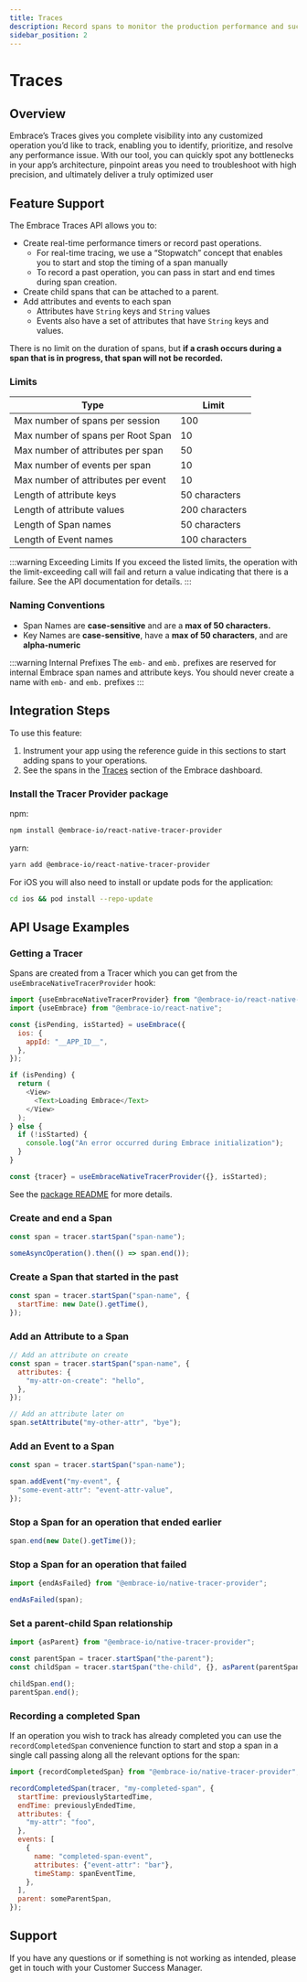 ```yaml
---
title: Traces
description: Record spans to monitor the production performance and success rates of operations within your mobile app.
sidebar_position: 2
---
```


# Traces

## Overview

Embrace’s Traces gives you complete visibility into any customized operation you’d like to track, enabling you to identify, prioritize, and resolve any performance issue. With our tool, you can quickly spot any bottlenecks in your app’s architecture, pinpoint areas you need to troubleshoot with high precision, and ultimately deliver a truly optimized user

## Feature Support

The Embrace Traces API allows you to:

- Create real-time performance timers or record past operations.
  - For real-time tracing, we use a “Stopwatch” concept that enables you to start and stop the timing of a span manually
  - To record a past operation, you can pass in start and end times during span creation.
- Create child spans that can be attached to a parent.
- Add attributes and events to each span
  - Attributes have `String` keys and `String` values
  - Events also have a set of attributes that have `String` keys and values.

There is no limit on the duration of spans, but **if a crash occurs during a span that is in progress, that span will not be recorded.**

### Limits

| Type                               | Limit          |
| ---------------------------------- | -------------- |
| Max number of spans per session    | 100            |
| Max number of spans per Root Span  | 10             |
| Max number of attributes per span  | 50             |
| Max number of events per span      | 10             |
| Max number of attributes per event | 10             |
| Length of attribute keys           | 50 characters  |
| Length of attribute values         | 200 characters |
| Length of Span names               | 50 characters  |
| Length of Event names              | 100 characters |

:::warning Exceeding Limits
If you exceed the listed limits, the operation with the limit-exceeding call will fail and return a value indicating that there is a failure. See the API documentation for details.
:::

### Naming Conventions

- Span Names are **case-sensitive** and are a **max of 50 characters.**
- Key Names are **case-sensitive**, have a **max of 50 characters**, and are **alpha-numeric**

:::warning Internal Prefixes
The `emb-` and `emb.` prefixes are reserved for internal Embrace span names and attribute keys. You should never create a name with `emb-` and `emb.` prefixes
:::

## Integration Steps

To use this feature:

1. Instrument your app using the reference guide in this sections to start adding spans to your operations.
2. See the spans in the [Traces](/product/traces/index.md) section of the Embrace dashboard.

### Install the Tracer Provider package

npm:

```sh
npm install @embrace-io/react-native-tracer-provider
```

yarn:

```sh
yarn add @embrace-io/react-native-tracer-provider
```

For iOS you will also need to install or update pods for the application:

```sh
cd ios && pod install --repo-update
```

## API Usage Examples

### Getting a Tracer

Spans are created from a Tracer which you can get from the `useEmbraceNativeTracerProvider` hook:

```javascript
import {useEmbraceNativeTracerProvider} from "@embrace-io/react-native-tracer-provider";
import {useEmbrace} from "@embrace-io/react-native";

const {isPending, isStarted} = useEmbrace({
  ios: {
    appId: "__APP_ID__",
  },
});

if (isPending) {
  return (
    <View>
      <Text>Loading Embrace</Text>
    </View>
  );
} else {
  if (!isStarted) {
    console.log("An error occurred during Embrace initialization");
  }
}

const {tracer} = useEmbraceNativeTracerProvider({}, isStarted);
```

See the [package README](https://github.com/embrace-io/embrace-react-native-sdk/tree/main/packages/react-native-tracer-provider)
for more details.

### Create and end a Span

```javascript
const span = tracer.startSpan("span-name");

someAsyncOperation().then(() => span.end());
```

### Create a Span that started in the past

```javascript
const span = tracer.startSpan("span-name", {
  startTime: new Date().getTime(),
});
```

### Add an Attribute to a Span

```javascript
// Add an attribute on create
const span = tracer.startSpan("span-name", {
  attributes: {
    "my-attr-on-create": "hello",
  },
});

// Add an attribute later on
span.setAttribute("my-other-attr", "bye");
```

### Add an Event to a Span

```javascript
const span = tracer.startSpan("span-name");

span.addEvent("my-event", {
  "some-event-attr": "event-attr-value",
});
```

### Stop a Span for an operation that ended earlier

```javascript
span.end(new Date().getTime());
```

### Stop a Span for an operation that failed

```javascript
import {endAsFailed} from "@embrace-io/native-tracer-provider";

endAsFailed(span);
```

### Set a parent-child Span relationship

```javascript
import {asParent} from "@embrace-io/native-tracer-provider";

const parentSpan = tracer.startSpan("the-parent");
const childSpan = tracer.startSpan("the-child", {}, asParent(parentSpan));

childSpan.end();
parentSpan.end();
```

### Recording a completed Span

If an operation you wish to track has already completed you can use the `recordCompletedSpan` convenience function to
start and stop a span in a single call passing along all the relevant options for the span:

```javascript
import {recordCompletedSpan} from "@embrace-io/native-tracer-provider";

recordCompletedSpan(tracer, "my-completed-span", {
  startTime: previouslyStartedTime,
  endTime: previouslyEndedTime,
  attributes: {
    "my-attr": "foo",
  },
  events: [
    {
      name: "completed-span-event",
      attributes: {"event-attr": "bar"},
      timeStamp: spanEventTime,
    },
  ],
  parent: someParentSpan,
});
```

## Support

If you have any questions or if something is not working as intended, please get in touch with your Customer Success Manager.
